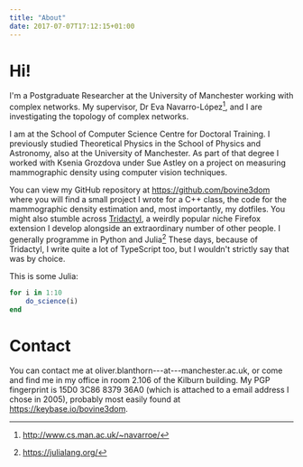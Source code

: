 ```yaml
---
title: "About"
date: 2017-07-07T17:12:15+01:00
---
```


# Hi!

I'm a Postgraduate Researcher at the University of Manchester working with complex networks. My supervisor, Dr Eva Navarro-López[^Eva], and I are investigating the topology of complex networks.

I am at the School of Computer Science Centre for Doctoral Training. I previously studied Theoretical Physics in the School of Physics and Astronomy, also at the University of Manchester. As part of that degree I worked with Ksenia Grozdova under Sue Astley on a project on measuring mammographic density using computer vision techniques.
<!--more-->

You can view my GitHub repository at https://github.com/bovine3dom where you will find a small project I wrote for a C++ class, the code for the mammographic density estimation and, most importantly, my dotfiles. You might also stumble across [Tridactyl](https://github.com/tridactyl/tridactyl), a weirdly popular niche Firefox extension I develop alongside an extraordinary number of other people. I generally programme in Python and Julia[^Julia] These days, because of Tridactyl, I write quite a lot of TypeScript too, but I wouldn't strictly say that was by choice.


This is some Julia:

```julia
for i in 1:10
    do_science(i)
end
```

# Contact

You can contact me at oliver.blanthorn---at---manchester.ac.uk, or come and find me in my office in room 2.106 of the Kilburn building. My PGP fingerprint is 15D0 3C86 8379 36A0 (which is attached to a email address I chose in 2005), probably most easily found at https://keybase.io/bovine3dom.

[^Eva]: http://www.cs.man.ac.uk/~navarroe/
[^Julia]: https://julialang.org/

